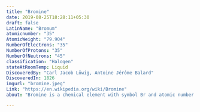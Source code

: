 ```yaml
---
title: "Bromine"
date: 2019-08-25T18:28:11+05:30
draft: false
LatinName: "Bromum"
atomicnumber: "35"
AtomicWeight: "79.904"
NumberOfElectrons: "35"
NumberOfProtons: "35"
NumberOfNeutrons: "45" 
classification: "Halogen"
stateAtRoomTemp: Liquid
DiscoveredBy: "Carl Jacob Löwig, Antoine Jérôme Balard" 
DiscoveredIn: 1826
imgurl: "bromine.jpeg"
Link: "https://en.wikipedia.org/wiki/Bromine"
about: "Bromine is a chemical element with symbol Br and atomic number 35. It is the third-lightest halogen, and is a fuming red-brown liquid at room temperature that evaporates readily to form a similarly coloured gas. Its properties are thus intermediate between those of chlorine and iodine." 

---
```


